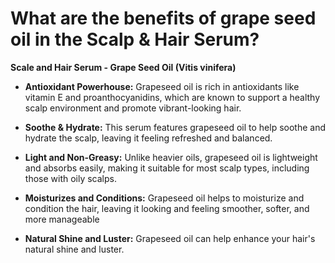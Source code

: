 # What are the benefits of grape seed oil in the Scalp & Hair Serum?

**Scale and Hair Serum - Grape Seed Oil (Vitis vinifera)**  

- **Antioxidant Powerhouse:** Grapeseed oil is rich in antioxidants like vitamin E and proanthocyanidins, which are known to support a healthy scalp environment and promote vibrant-looking hair. 

- **Soothe & Hydrate:** This serum features grapeseed oil to help soothe and hydrate the scalp, leaving it feeling refreshed and balanced. 

- **Light and Non-Greasy:** Unlike heavier oils, grapeseed oil is lightweight and absorbs easily, making it suitable for most scalp types, including those with oily scalps. 

- **Moisturizes and Conditions:** Grapeseed oil helps to moisturize and condition the hair, leaving it looking and feeling smoother, softer, and more manageable 

- **Natural Shine and Luster:** Grapeseed oil can help enhance your hair's natural shine and luster.